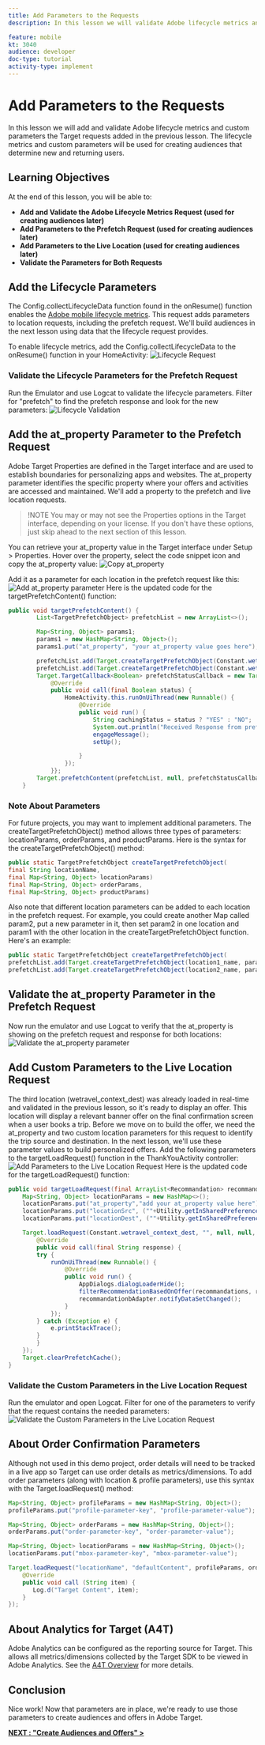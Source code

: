 ```yaml
---
title: Add Parameters to the Requests
description: In this lesson we will validate Adobe lifecycle metrics and add custom parameters to the prefetch request. The lifecycle metrics and custom parameters will be used for creating audiences that determine new and returning users. We will also enhance the third location request (found on the thank you screen) with parameters that will be used to determine the user's trip origin & x`destination so we can later serve an offer based on those parameters.

feature: mobile
kt: 3040
audience: developer
doc-type: tutorial
activity-type: implement
---
```


# Add Parameters to the Requests

In this lesson we will add and validate Adobe lifecycle metrics and custom parameters the Target requests added in the previous lesson. The lifecycle metrics and custom parameters will be used for creating audiences that determine new and returning users.

## Learning Objectives

At the end of this lesson, you will be able to:

* **Add and Validate the Adobe Lifecycle Metrics Request (used for creating audiences later)**
* **Add Parameters to the Prefetch Request (used for creating audiences later)**
* **Add Parameters to the Live Location (used for creating audiences later)**
* **Validate the Parameters for Both Requests**

## Add the Lifecycle Parameters

The Config.collectLifecycleData function found in the onResume() function enables the [Adobe mobile lifecycle metrics](https://docs.adobe.com/content/help/en/mobile-services/android/metrics.html). This request adds parameters to location requests, including the prefetch request. We'll build audiences in the next lesson using data that the lifecycle request provides.

To enable lifecycle metrics, add the Config.collectLifecycleData to the onResume() function in your HomeActivity:
![Lifecycle Request](assets/lifecycle_code.jpg)

### Validate the Lifecycle Parameters for the Prefetch Request

Run the Emulator and use Logcat to validate the lifecycle parameters. Filter for "prefetch" to find the prefetch response and look for the new parameters:
![Lifecycle Validation](assets/lifecycle_validation.jpg)

## Add the at_property Parameter to the Prefetch Request

Adobe Target Properties are defined in the Target interface and are used to establish boundaries for personalizing apps and websites. The at_property parameter identifies the specific property where your offers and activities are accessed and maintained. We'll add a property to the prefetch and live location requests.

>!NOTE You may or may not see the Properties options in the Target interface, depending on your license. If you don't have these options, just skip ahead to the next section of this lesson.

You can retrieve your at_property value in the Target interface under Setup > Properties.  Hover over the property, select the code snippet icon and copy the at_property value:
![Copy at_property](assets/at_property_interface.jpg)

Add it as a parameter for each location in the prefetch request like this:
![Add at_property parameter](assets/params_at_property.jpg)
Here is the updated code for the targetPrefetchContent() function:

```java
public void targetPrefetchContent() {
        List<TargetPrefetchObject> prefetchList = new ArrayList<>();

        Map<String, Object> params1;
        params1 = new HashMap<String, Object>();
        params1.put("at_property", "your at_property value goes here");

        prefetchList.add(Target.createTargetPrefetchObject(Constant.wetravel_engage_home, params1));
        prefetchList.add(Target.createTargetPrefetchObject(Constant.wetravel_engage_search, params1));
        Target.TargetCallback<Boolean> prefetchStatusCallback = new Target.TargetCallback<Boolean>() {
            @Override
            public void call(final Boolean status) {
                HomeActivity.this.runOnUiThread(new Runnable() {
                    @Override
                    public void run() {
                        String cachingStatus = status ? "YES" : "NO";
                        System.out.println("Received Response from prefetch : " + cachingStatus);
                        engageMessage();
                        setUp();

                    }
                });
            }};
        Target.prefetchContent(prefetchList, null, prefetchStatusCallback);
    }
```

### Note About Parameters

<!--Show in general how to add other parameters (locationParams & profileParams) -->
For future projects, you may want to implement additional parameters. The createTargetPrefetchObject() method allows three types of parameters: locationParams, orderParams, and productParams. Here is the syntax for the createTargetPrefetchObject() method:

```java
public static TargetPrefetchObject createTargetPrefetchObject(
final String locationName,
final Map<String, Object> locationParams)
final Map<String, Object> orderParams,
final Map<String, Object> productParams)
```

Also note that different location parameters can be added to each location in the prefetch request. For example, you could create another Map called param2, put a new parameter in it, then set param2 in one location and param1 with the other location in the createTargetPrefetchObject function. Here's an example:

```java
public static TargetPrefetchObject createTargetPrefetchObject(
prefetchList.add(Target.createTargetPrefetchObject(location1_name, params1);
prefetchList.add(Target.createTargetPrefetchObject(location2_name, params2);
```

## Validate the at_property Parameter in the Prefetch Request

Now run the emulator and use Logcat to verify that the at_property is showing on the prefetch request and response for both locations:
![Validate the at_property parameter](assets/parameters_at_property_validation.jpg)

## Add Custom Parameters to the Live Location Request

The third location (wetravel_context_dest) was already loaded in real-time and validated in the previous lesson, so it's ready to display an offer. This location will display a relevant banner offer on the final confirmation screen when a user books a trip. Before we move on to build the offer, we need the at_property and two custom location parameters for this request to identify the trip source and destination. In the next lesson, we'll use these parameter values to build personalized offers. Add the following parameters to the targetLoadRequest() function in the ThankYouActivity controller:
![Add Parameters to the Live Location Request](assets/parameters_live_location.jpg)
Here is the updated code for the targetLoadRequest() function:

```java
public void targetLoadRequest(final ArrayList<Recommandation> recommandations) {
    Map<String, Object> locationParams = new HashMap<>();
    locationParams.put("at_property","add your at_property value here");
    locationParams.put("locationSrc", (""+Utility.getInSharedPreference(ThankYouActivity.this,Constant.departure,"")));
    locationParams.put("locationDest", (""+Utility.getInSharedPreference(ThankYouActivity.this,Constant.destination,"")));

    Target.loadRequest(Constant.wetravel_context_dest, "", null, null, locationParams, new Target.TargetCallback<String>() {
        @Override
        public void call(final String response) {
        try {
            runOnUiThread(new Runnable() {
                @Override
                public void run() {
                    AppDialogs.dialogLoaderHide();
                    filterRecommendationBasedOnOffer(recommandations, response);
                    recommandationbAdapter.notifyDataSetChanged();
                }
            });
        } catch (Exception e) {
            e.printStackTrace();
        }
        }
    });
    Target.clearPrefetchCache();
}
```

### Validate the Custom Parameters in the Live Location Request

Run the emulator and open Logcat. Filter for one of the parameters to verify that the request contains the needed parameters:
![Validate the Custom Parameters in the Live Location Request](assets/parameters_live_location_validation.jpg)

## About Order Confirmation Parameters

Although not used in this demo project, order details will need to be tracked in a live app so Target can use order details as metrics/dimensions. To add order parameters (along with location & profile parameters), use this syntax with the Target.loadRequest() method:

```java
Map<String, Object> profileParams = new HashMap<String, Object>();
profileParams.put("profile-parameter-key", "profile-parameter-value");

Map<String, Object> orderParams = new HashMap<String, Object>();
orderParams.put("order-parameter-key", "order-parameter-value");

Map<String, Object> locationParams = new HashMap<String, Object>();
locationParams.put("mbox-parameter-key", "mbox-parameter-value");

Target.loadRequest("locationName", "defaultContent", profileParams, orderParams, locationParams, new TargetCallback<String>() {
    @Override
    public void call (String item) {
       Log.d("Target Content", item);
    }
});
```

## About Analytics for Target (A4T)

Adobe Analytics can be configured as the reporting source for Target. This allows all metrics/dimensions collected by the Target SDK to be viewed in Adobe Analytics. See the [A4T Overview](https://docs.adobe.com/content/help/en/target/using/integrate/a4t/a4t.html) for more details.

## Conclusion

Nice work! Now that parameters are in place, we're ready to use those parameters to create audiences and offers in Adobe Target.

<!--Add this style for CTA on all pages-->
**[NEXT : "Create Audiences and Offers" >](create-audiences-and-offers.md)**
<!--Rename segments to audiences in file & titles-->